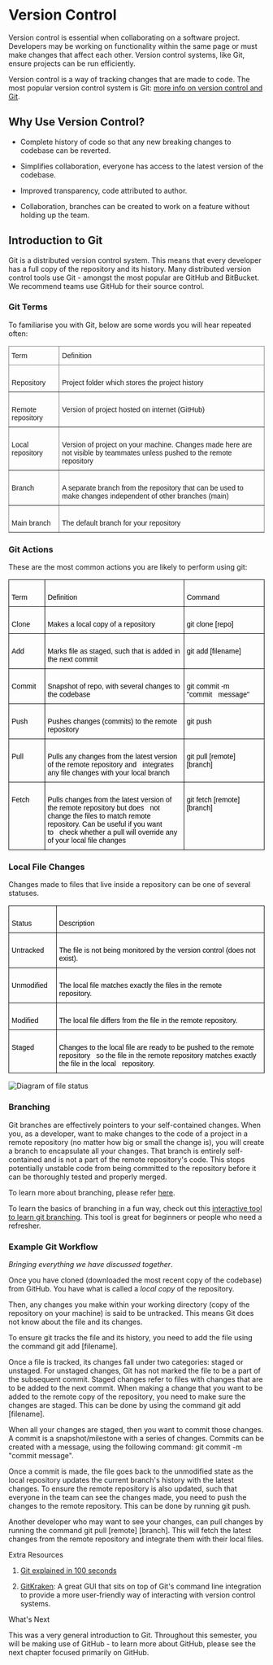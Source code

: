 # Version Control

Version control is essential when collaborating on a software project.
Developers may be working on functionality within the same page or must
make changes that affect each other. Version control systems, like Git,
ensure projects can be run efficiently.

Version control is a way of tracking changes that are made to code. The
most popular version control system is Git: [more info on version
control and
Git](https://serengetitech.com/tech/introduction-to-git-and-types-of-version-control-systems/).

## Why Use Version Control?

-   Complete history of code so that any new breaking changes to
    codebase can be reverted.

-   Simplifies collaboration, everyone has access to the latest version
    of the codebase.

-   Improved transparency, code attributed to author.

-   Collaboration, branches can be created to work on a feature without
    holding up the team.

## Introduction to Git

Git is a distributed version control system. This means that every
developer has a full copy of the repository and its history. Many
distributed version control tools use Git - amongst the most popular are
GitHub and BitBucket. We recommend teams use GitHub for their source
control.

### Git Terms

To familiarise you with Git, below are some words you will hear repeated
often:
<style type="text/css">
.tg  {border-collapse:collapse;border-spacing:0;}
.tg td{border-color:black;border-style:solid;border-width:1px;font-family:Arial, sans-serif;font-size:14px;
  overflow:hidden;padding:10px 5px;word-break:normal;}
.tg th{border-color:black;border-style:solid;border-width:1px;font-family:Arial, sans-serif;font-size:14px;
  font-weight:normal;overflow:hidden;padding:10px 5px;word-break:normal;}
.tg .tg-0pky{border-color:inherit;text-align:left;vertical-align:top}
</style>
<table class="tg">
<thead>
  <tr>
    <th class="tg-0pky">Term</th>
    <th class="tg-0pky">Definition</th>
  </tr>
</thead>
<tbody>
  <tr>
    <td class="tg-0pky">   <br>Repository   </td>
    <td class="tg-0pky">   <br>Project folder which stores the project history   </td>
  </tr>
  <tr>
    <td class="tg-0pky">   <br>Remote repository   </td>
    <td class="tg-0pky">   <br>Version of project hosted on internet (GitHub)   </td>
  </tr>
  <tr>
    <td class="tg-0pky">   <br>Local repository   </td>
    <td class="tg-0pky">   <br>Version of project on your machine. Changes made here are not visible by   teammates unless pushed to the remote repository   </td>
  </tr>
  <tr>
    <td class="tg-0pky">   <br>Branch   </td>
    <td class="tg-0pky">   <br>A separate branch from the repository that can be used to make changes   independent of other branches (main)   </td>
  </tr>
  <tr>
    <td class="tg-0pky">   <br>Main branch   </td>
    <td class="tg-0pky">   <br>The default branch for your repository   </td>
  </tr>
</tbody>
</table>

### Git Actions

These are the most common actions you are likely to perform using git:

<style type="text/css">
.tg  {border-collapse:collapse;border-spacing:0;}
.tg td{border-color:black;border-style:solid;border-width:1px;font-family:Arial, sans-serif;font-size:14px;
  overflow:hidden;padding:10px 5px;word-break:normal;}
.tg th{border-color:black;border-style:solid;border-width:1px;font-family:Arial, sans-serif;font-size:14px;
  font-weight:normal;overflow:hidden;padding:10px 5px;word-break:normal;}
.tg .tg-7zrl{text-align:left;vertical-align:bottom}
.tg .tg-0lax{text-align:left;vertical-align:top}
</style>
<table class="tg">
<thead>
  <tr>
    <th class="tg-7zrl">&nbsp;&nbsp;&nbsp;&nbsp;<br><span style="color:black">Term</span>&nbsp;&nbsp;&nbsp;&nbsp;</th>
    <th class="tg-7zrl">&nbsp;&nbsp;&nbsp;&nbsp;<br><span style="color:black">Definition</span>&nbsp;&nbsp;&nbsp;&nbsp;</th>
    <th class="tg-7zrl">&nbsp;&nbsp;&nbsp;&nbsp;<br><span style="color:black">Command</span>&nbsp;&nbsp;&nbsp;&nbsp;</th>
  </tr>
</thead>
<tbody>
  <tr>
    <td class="tg-0lax">&nbsp;&nbsp;&nbsp;<br><span style="color:black">Clone</span>&nbsp;&nbsp;&nbsp;</td>
    <td class="tg-0lax">&nbsp;&nbsp;&nbsp;<br><span style="color:black">Makes a local copy of a repository</span>&nbsp;&nbsp;&nbsp;</td>
    <td class="tg-0lax">&nbsp;&nbsp;&nbsp;<br><span style="color:black">git clone [repo]</span>&nbsp;&nbsp;&nbsp;</td>
  </tr>
  <tr>
    <td class="tg-0lax">&nbsp;&nbsp;&nbsp;<br><span style="color:black">Add</span>&nbsp;&nbsp;&nbsp;</td>
    <td class="tg-0lax">&nbsp;&nbsp;&nbsp;<br><span style="color:black">Marks file as staged, such that is added in the next commit</span>&nbsp;&nbsp;&nbsp;</td>
    <td class="tg-0lax">&nbsp;&nbsp;&nbsp;<br><span style="color:black">git add [filename]</span>&nbsp;&nbsp;&nbsp;</td>
  </tr>
  <tr>
    <td class="tg-0lax">&nbsp;&nbsp;&nbsp;<br><span style="color:black">Commit</span>&nbsp;&nbsp;&nbsp;</td>
    <td class="tg-0lax">&nbsp;&nbsp;&nbsp;<br><span style="color:black">Snapshot of repo, with several changes to the codebase</span>&nbsp;&nbsp;&nbsp;</td>
    <td class="tg-0lax">&nbsp;&nbsp;&nbsp;<br><span style="color:black">git commit -m "commit&nbsp;&nbsp;&nbsp;message"</span>&nbsp;&nbsp;&nbsp;</td>
  </tr>
  <tr>
    <td class="tg-0lax">&nbsp;&nbsp;&nbsp;<br><span style="color:black">Push</span>&nbsp;&nbsp;&nbsp;</td>
    <td class="tg-0lax">&nbsp;&nbsp;&nbsp;<br><span style="color:black">Pushes changes (commits) to the remote repository</span>&nbsp;&nbsp;&nbsp;</td>
    <td class="tg-0lax">&nbsp;&nbsp;&nbsp;<br><span style="color:black">git push</span>&nbsp;&nbsp;&nbsp;</td>
  </tr>
  <tr>
    <td class="tg-0lax">&nbsp;&nbsp;&nbsp;<br><span style="color:black">Pull</span>&nbsp;&nbsp;&nbsp;</td>
    <td class="tg-0lax">&nbsp;&nbsp;&nbsp;<br><span style="color:black">Pulls any changes from the latest version of the remote repository and&nbsp;&nbsp;&nbsp;integrates any file changes with your local branch</span>&nbsp;&nbsp;&nbsp;</td>
    <td class="tg-0lax">&nbsp;&nbsp;&nbsp;<br><span style="color:black">git pull [remote] [branch]</span>&nbsp;&nbsp;&nbsp;</td>
  </tr>
  <tr>
    <td class="tg-0lax">&nbsp;&nbsp;&nbsp;<br><span style="color:black">Fetch</span>&nbsp;&nbsp;&nbsp;</td>
    <td class="tg-0lax">&nbsp;&nbsp;&nbsp;<br><span style="color:black">Pulls changes from the latest version of the remote repository but does&nbsp;&nbsp;&nbsp;not change the files to match remote repository. Can be useful if you want to&nbsp;&nbsp;&nbsp;check whether a pull will override any of your local file changes</span>&nbsp;&nbsp;&nbsp;</td>
    <td class="tg-0lax">&nbsp;&nbsp;&nbsp;<br><span style="color:black">git fetch [remote] [branch]</span>&nbsp;&nbsp;&nbsp;</td>
  </tr>
</tbody>
</table>

### Local File Changes

Changes made to files that live inside a repository can be one of
several statuses.

<style type="text/css">
.tg  {border-collapse:collapse;border-spacing:0;}
.tg td{border-color:black;border-style:solid;border-width:1px;font-family:Arial, sans-serif;font-size:14px;
  overflow:hidden;padding:10px 5px;word-break:normal;}
.tg th{border-color:black;border-style:solid;border-width:1px;font-family:Arial, sans-serif;font-size:14px;
  font-weight:normal;overflow:hidden;padding:10px 5px;word-break:normal;}
.tg .tg-7zrl{text-align:left;vertical-align:bottom}
.tg .tg-0lax{text-align:left;vertical-align:top}
</style>
<table class="tg">
<thead>
  <tr>
    <th class="tg-7zrl">&nbsp;&nbsp;&nbsp;&nbsp;<br><span style="color:black">Status</span>&nbsp;&nbsp;&nbsp;&nbsp;</th>
    <th class="tg-7zrl">&nbsp;&nbsp;&nbsp;&nbsp;<br><span style="color:black">Description</span>&nbsp;&nbsp;&nbsp;&nbsp;</th>
  </tr>
</thead>
<tbody>
  <tr>
    <td class="tg-0lax">&nbsp;&nbsp;&nbsp;<br><span style="color:black">Untracked</span>&nbsp;&nbsp;&nbsp;</td>
    <td class="tg-0lax">&nbsp;&nbsp;&nbsp;<br><span style="color:black">The file is not being monitored by the version control (does not exist).</span>&nbsp;&nbsp;&nbsp;</td>
  </tr>
  <tr>
    <td class="tg-0lax">&nbsp;&nbsp;&nbsp;<br><span style="color:black">Unmodified</span>&nbsp;&nbsp;&nbsp;</td>
    <td class="tg-0lax">&nbsp;&nbsp;&nbsp;<br><span style="color:black">The local file matches exactly the files in the remote repository.</span>&nbsp;&nbsp;&nbsp;</td>
  </tr>
  <tr>
    <td class="tg-0lax">&nbsp;&nbsp;&nbsp;<br><span style="color:black">Modified</span>&nbsp;&nbsp;&nbsp;</td>
    <td class="tg-0lax">&nbsp;&nbsp;&nbsp;<br><span style="color:black">The local file differs from the file in the remote repository.</span>&nbsp;&nbsp;&nbsp;</td>
  </tr>
  <tr>
    <td class="tg-0lax">&nbsp;&nbsp;&nbsp;<br><span style="color:black">Staged</span>&nbsp;&nbsp;&nbsp;</td>
    <td class="tg-0lax">&nbsp;&nbsp;&nbsp;<br><span style="color:black">Changes to the local file are ready to be pushed to the remote repository&nbsp;&nbsp;&nbsp;so the file in the remote repository matches exactly the file in the local&nbsp;&nbsp;&nbsp;repository.</span>&nbsp;&nbsp;&nbsp;</td>
  </tr>
</tbody>
</table>

![Diagram of file
status](./resources/media/image1.png)

### Branching

Git branches are effectively pointers to your self-contained changes.
When you, as a developer, want to make changes to the code of a project
in a remote repository (no matter how big or small the change is), you
will create a branch to encapsulate all your changes. That branch is
entirely self-contained and is not a part of the remote repository's
code. This stops potentially unstable code from being committed to the
repository before it can be thoroughly tested and properly merged.

To learn more about branching, please refer
[here](https://www.atlassian.com/git/tutorials/using-branches).

To learn the basics of branching in a fun way, check out this
[interactive tool to learn git
branching](https://learngitbranching.js.org/). This tool is great for
beginners or people who need a refresher.

### Example Git Workflow

*Bringing everything we have discussed together*.

Once you have cloned (downloaded the most recent copy of the codebase)
from GitHub. You have what is called a *local copy* of the repository.

Then, any changes you make within your working directory (copy of the
repository on your machine) is said to be untracked. This means Git does
not know about the file and its changes.

To ensure git tracks the file and its history, you need to add the file
using the command git add \[filename\].

Once a file is tracked, its changes fall under two categories: staged or
unstaged. For unstaged changes, Git has not marked the file to be a part
of the subsequent commit. Staged changes refer to files with changes
that are to be added to the next commit. When making a change that you
want to be added to the remote copy of the repository, you need to make
sure the changes are staged. This can be done by using the command git
add \[filename\].

When all your changes are staged, then you want to commit those changes.
A commit is a snapshot/milestone with a series of changes. Commits can
be created with a message, using the following command: git commit -m
\"commit message\".

Once a commit is made, the file goes back to the unmodified state as the
local repository updates the current branch's history with the latest
changes. To ensure the remote repository is also updated, such that
everyone in the team can see the changes made, you need to push the
changes to the remote repository. This can be done by running git push.

Another developer who may want to see your changes, can pull changes by
running the command git pull \[remote\] \[branch\]. This will fetch the
latest changes from the remote repository and integrate them with their
local files.

Extra Resources

1.  [Git explained in 100
    seconds](https://www.youtube.com/watch?v=hwP7WQkmECE&ab_channel=Fireship)

2.  [GitKraken](https://www.gitkraken.com): A great GUI that sits on
    top of Git's command line integration to provide a more
    user-friendly way of interacting with version control
    systems.

What's Next

This was a very general introduction to Git. Throughout this semester,
you will be making use of GitHub - to learn more about GitHub, please
see the next chapter focused primarily on GitHub.
